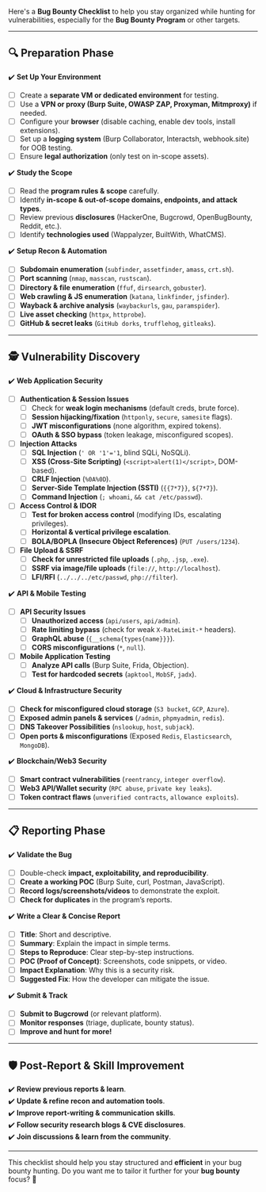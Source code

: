 Here's a **Bug Bounty Checklist** to help you stay organized while hunting for vulnerabilities, especially for the **Bug Bounty Program** or other targets.

---

## 🔍 **Preparation Phase**  
✔️ **Set Up Your Environment**  
- [ ] Create a **separate VM or dedicated environment** for testing.  
- [ ] Use a **VPN or proxy (Burp Suite, OWASP ZAP, Proxyman, Mitmproxy)** if needed.  
- [ ] Configure your **browser** (disable caching, enable dev tools, install extensions).  
- [ ] Set up a **logging system** (Burp Collaborator, Interactsh, webhook.site) for OOB testing.  
- [ ] Ensure **legal authorization** (only test on in-scope assets).  

✔️ **Study the Scope**  
- [ ] Read the **program rules & scope** carefully.  
- [ ] Identify **in-scope & out-of-scope domains, endpoints, and attack types**.  
- [ ] Review previous **disclosures** (HackerOne, Bugcrowd, OpenBugBounty, Reddit, etc.).  
- [ ] Identify **technologies used** (Wappalyzer, BuiltWith, WhatCMS).  

✔️ **Setup Recon & Automation**  
- [ ] **Subdomain enumeration** (`subfinder`, `assetfinder`, `amass`, `crt.sh`).  
- [ ] **Port scanning** (`nmap`, `masscan`, `rustscan`).  
- [ ] **Directory & file enumeration** (`ffuf`, `dirsearch`, `gobuster`).  
- [ ] **Web crawling & JS enumeration** (`katana`, `linkfinder`, `jsfinder`).  
- [ ] **Wayback & archive analysis** (`waybackurls`, `gau`, `paramspider`).  
- [ ] **Live asset checking** (`httpx`, `httprobe`).  
- [ ] **GitHub & secret leaks** (`GitHub dorks`, `trufflehog`, `gitleaks`).  

---

## 🕵️ **Vulnerability Discovery**  

✔️ **Web Application Security**  
- [ ] **Authentication & Session Issues**  
  - [ ] Check for **weak login mechanisms** (default creds, brute force).  
  - [ ] **Session hijacking/fixation** (`httponly`, `secure`, `samesite` flags).  
  - [ ] **JWT misconfigurations** (none algorithm, expired tokens).  
  - [ ] **OAuth & SSO bypass** (token leakage, misconfigured scopes).  

- [ ] **Injection Attacks**  
  - [ ] **SQL Injection** (`' OR '1'='1`, blind SQLi, NoSQLi).  
  - [ ] **XSS (Cross-Site Scripting)** (`<script>alert(1)</script>`, DOM-based).  
  - [ ] **CRLF Injection** (`%0A%0D`).  
  - [ ] **Server-Side Template Injection (SSTI)** (`{{7*7}}`, `${7*7}`).  
  - [ ] **Command Injection** (`; whoami`, `&& cat /etc/passwd`).  

- [ ] **Access Control & IDOR**  
  - [ ] **Test for broken access control** (modifying IDs, escalating privileges).  
  - [ ] **Horizontal & vertical privilege escalation**.  
  - [ ] **BOLA/BOPLA (Insecure Object References)** (`PUT /users/1234`).  

- [ ] **File Upload & SSRF**  
  - [ ] **Check for unrestricted file uploads** (`.php`, `.jsp`, `.exe`).  
  - [ ] **SSRF via image/file uploads** (`file://`, `http://localhost`).  
  - [ ] **LFI/RFI** (`../../../etc/passwd`, `php://filter`).  

✔️ **API & Mobile Testing**  
- [ ] **API Security Issues**  
  - [ ] **Unauthorized access** (`api/users`, `api/admin`).  
  - [ ] **Rate limiting bypass** (check for weak `X-RateLimit-*` headers).  
  - [ ] **GraphQL abuse** (`{__schema{types{name}}}`).  
  - [ ] **CORS misconfigurations** (`*`, `null`).  

- [ ] **Mobile Application Testing**  
  - [ ] **Analyze API calls** (Burp Suite, Frida, Objection).  
  - [ ] **Test for hardcoded secrets** (`apktool`, `MobSF`, `jadx`).  

✔️ **Cloud & Infrastructure Security**  
- [ ] **Check for misconfigured cloud storage** (`S3 bucket`, `GCP`, `Azure`).  
- [ ] **Exposed admin panels & services** (`/admin`, `phpmyadmin`, `redis`).  
- [ ] **DNS Takeover Possibilities** (`nslookup`, `host`, `subjack`).  
- [ ] **Open ports & misconfigurations** (Exposed `Redis`, `Elasticsearch`, `MongoDB`).  

✔️ **Blockchain/Web3 Security**  
- [ ] **Smart contract vulnerabilities** (`reentrancy`, `integer overflow`).  
- [ ] **Web3 API/Wallet security** (`RPC abuse`, `private key leaks`).  
- [ ] **Token contract flaws** (`unverified contracts`, `allowance exploits`).  

---

## 📋 **Reporting Phase**  
✔️ **Validate the Bug**  
- [ ] Double-check **impact, exploitability, and reproducibility**.  
- [ ] **Create a working POC** (Burp Suite, curl, Postman, JavaScript).  
- [ ] **Record logs/screenshots/videos** to demonstrate the exploit.  
- [ ] **Check for duplicates** in the program’s reports.  

✔️ **Write a Clear & Concise Report**  
- [ ] **Title**: Short and descriptive.  
- [ ] **Summary**: Explain the impact in simple terms.  
- [ ] **Steps to Reproduce**: Clear step-by-step instructions.  
- [ ] **POC (Proof of Concept)**: Screenshots, code snippets, or video.  
- [ ] **Impact Explanation**: Why this is a security risk.  
- [ ] **Suggested Fix**: How the developer can mitigate the issue.  

✔️ **Submit & Track**  
- [ ] **Submit to Bugcrowd** (or relevant platform).  
- [ ] **Monitor responses** (triage, duplicate, bounty status).  
- [ ] **Improve and hunt for more!**  

---

## 🛡️ **Post-Report & Skill Improvement**  
✔️ **Review previous reports & learn**.  
✔️ **Update & refine recon and automation tools**.  
✔️ **Improve report-writing & communication skills**.  
✔️ **Follow security research blogs & CVE disclosures**.  
✔️ **Join discussions & learn from the community**.  

---

This checklist should help you stay structured and **efficient** in your bug bounty hunting. Do you want me to tailor it further for your **bug bounty** focus? 🚀
